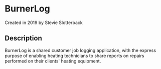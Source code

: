 # BurnerLog
Created in 2019 by Stevie Slotterback

## Description

BurnerLog is a shared customer job logging application, with the express 
purpose of enabling heating technicians to share reports on repairs performed 
on their clients' heating equipment.

